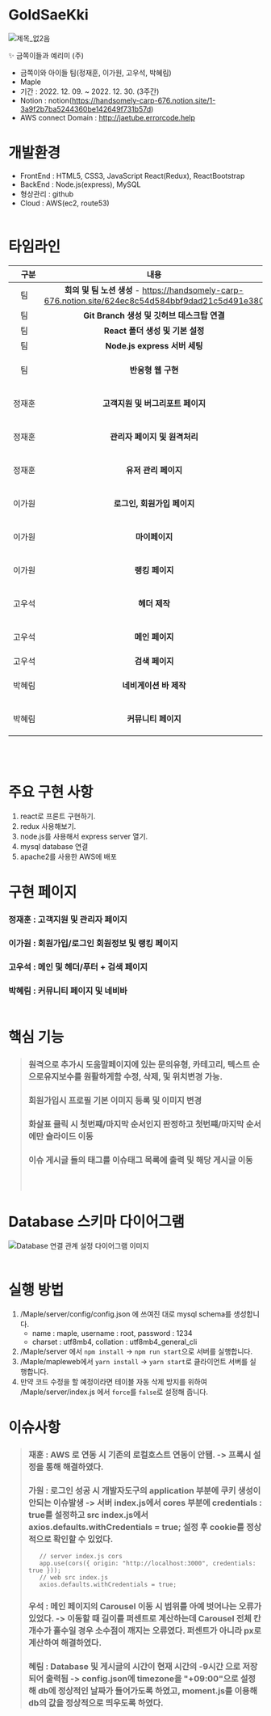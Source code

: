 # GoldSaeKki

<!-- <img src="https://mblogthumb-phinf.pstatic.net/MjAxODA1MTRfNDUg/MDAxNTI2MjgxNzYyODg5.oHk4cQMVLz3pM1k1_ZcWuy9jRZ8tEg0y08u-8B5AeKMg.JefNm06Oxfk2aAQG8gsalulIPVFHG7pFDcQWJRJpHy4g.JPEG.retspe/bn14.jpg?type=w800"> -->

![제목_없2음](https://github.com/efforthye/Gold-Maple/assets/111038259/2091c6a4-d4a8-4e50-a38a-6f8f50791573)

✨ 금쪽이들과 예리미 (주)

- 금쪽이와 아이들 팀(정재훈, 이가원, 고우석, 박혜림)
- Maple
- 기간 : 2022. 12. 09. ~ 2022. 12. 30. (3주간)
- Notion : notion(https://handsomely-carp-676.notion.site/1-3a9f2b7ba5244360be142649f731b57d)
- AWS connect Domain : http://jaetube.errorcode.help

# 개발환경

- FrontEnd : HTML5, CSS3, JavaScript React(Redux), ReactBootstrap
- BackEnd : Node.js(express), MySQL
- 형상관리 : github
- Cloud : AWS(ec2, route53) <br/></br>

# 타임라인

| 　구분　　<br> |                                                내용                                                 |           기간            |
| :------------: | :-------------------------------------------------------------------------------------------------: | :-----------------------: |
|       팀       | **회의 및 팀 노션 생성** - https://handsomely-carp-676.notion.site/624ec8c54d584bbf9dad21c5d491e380 |        2022.12.09.        |
|       팀       |                             **Git Branch 생성 및 깃허브 데스크탑 연결**                             |        2022.12.09.        |
|       팀       |                                  **React 폴더 생성 및 기본 설정**                                   |        2022.12.09.        |
|       팀       |                                    **Node.js express 서버 세팅**                                    |        2022.12.13.        |
|       팀       |                                         **반응형 웹 구현**                                          | 2022.12.26. ~ 2022.12.19. |
|     정재훈     |                                  **고객지원 및 버그리포트 페이지**                                  | 2022.12.09 ~ 2022.12.13.  |
|     정재훈     |                                    **관리자 페이지 및 원격처리**                                    | 2022.12.14. ~ 2022.12.27. |
|     정재훈     |                                        **유저 관리 페이지**                                         | 2022.12.22. ~ 2022.12.27. |
|     이가원     |                                     **로그인, 회원가입 페이지**                                     | 2022.12.09 ~ 2022.12.15.  |
|     이가원     |                                           **마이페이지**                                            | 2022.12.15. ~ 2022.12.23. |
|     이가원     |                                           **랭킹 페이지**                                           | 2022.12.24. ~ 2022.12.28. |
|     고우석     |                                            **헤더 제작**                                            | 2022.12.09 ~ 2022.12.12.  |
|     고우석     |                                           **메인 페이지**                                           | 2022.12.13. ~ 2022.12.28. |
|     고우석     |                                           **검색 페이지**                                           |        2022.12.29.        |
|     박혜림     |                                       **네비게이션 바 제작**                                        | 2022.12.9. ~ 2022.12.11.  |
|     박혜림     |                                         **커뮤니티 페이지**                                         | 2022.12.12. ~ 2022.12.28. |

<br/><br/>

# 주요 구현 사항

1. react로 프론트 구현하기.
2. redux 사용해보기.
3. node.js를 사용해서 express server 열기.
4. mysql database 연결
5. apache2를 사용한 AWS에 배포

# 구현 페이지

### 정재훈 : 고객지원 및 관리자 페이지

### 이가원 : 회원가입/로그인 회원정보 및 랭킹 페이지

### 고우석 : 메인 및 헤더/푸터 + 검색 페이지

### 박혜림 : 커뮤니티 페이지 및 네비바<br/><br/>

# 핵심 기능

> ### 원격으로 추가시 도움말페이지에 있는 문의유형, 카테고리, 텍스트 순으로유지보수를 원활하게함 수정, 삭제, 및 위치변경 가능.
>
> ### 회원가입시 프로필 기본 이미지 등록 및 이미지 변경
>
> ### 화살표 클릭 시 첫번쨰/마지막 순서인지 판정하고 첫번쨰/마지막 순서에만 슬라이드 이동
>
> ### 이슈 게시글 들의 태그를 이슈태그 목록에 출력 및 해당 게시글 이동
>
> <br><br>

# Database 스키마 다이어그램

<img src="https://cdn.imweb.me/upload/S2020090710444c43a5dc5/6b82ca12ae291.jpg" alt="Database 연결 관계 설정 다이어그램 이미지"><br/><br/>

# 실행 방법

1. /Maple/server/config/config.json 에 쓰여진 대로 mysql schema를 생성합니다.
   - name : maple, username : root, password : 1234
   - charset : utf8mb4, collation : utf8mb4_general_cli
2. /Maple/server 에서 `npm install` -> `npm run start`으로 서버를 실행합니다.
3. /Maple/mapleweb에서 `yarn install` -> `yarn start`로 클라이언트 서버를 실행합니다.
4. 만약 코드 수정을 할 예정이라면 테이블 자동 삭제 방지를 위하여 /Maple/server/index.js 에서 `force`를 `false`로 설정해 줍니다.

# 이슈사항

> ### 재훈 : AWS 로 연동 시 기존의 로컬호스트 연동이 안됌. -> 프록시 설정을 통해 해결하였다.
>
> ### 가원 : 로그인 성공 시 개발자도구의 application 부분에 쿠키 생성이 안되는 이슈발생 -> 서버 index.js에서 cores 부분에 credentials : true를 설정하고 src index.js에서 axios.defaults.withCredentials = true; 설정 후 cookie를 정상적으로 확인할 수 있었다.
>
> ```
>    // server index.js cors
>    app.use(cors({ origin: "http://localhost:3000", credentials: true }));
>    // web src index.js
>    axios.defaults.withCredentials = true;
> ```
>
> ### 우석 : 메인 페이지의 Carousel 이동 시 범위를 아예 벗어나는 오류가 있었다. -> 이동할 때 길이를 퍼센트로 계산하는데 Carousel 전체 칸 개수가 홀수일 경우 소수점이 깨지는 오류였다. 퍼센트가 아니라 px로 계산하여 해결하였다.
>
> ### 혜림 : Database 및 게시글의 시간이 현재 시간의 -9시간 으로 저장되어 출력됨 -> config.json에 timezone을 "+09:00"으로 설정해 db에 정상적인 날짜가 들어가도록 하였고, moment.js를 이용해 db의 값을 정상적으로 띄우도록 하였다.
